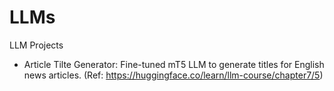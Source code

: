 # LLMs
LLM Projects
- Article Tilte Generator: Fine-tuned mT5 LLM to generate titles for English news articles.
  (Ref: https://huggingface.co/learn/llm-course/chapter7/5)
